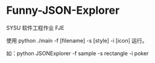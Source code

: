 # Funny-JSON-Explorer
SYSU 软件工程作业 FJE



使用 python ./main -f [filename] -s [style] -i [icon] 运行。

如：python JSONExplorer -f sample -s rectangle -i poker
